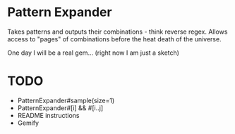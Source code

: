 Pattern Expander
================

Takes patterns and outputs their combinations - think reverse regex. Allows access to "pages" of combinations before the heat death of the universe.

One day I will be a real gem... (right now I am just a sketch)

TODO
====

* PatternExpander#sample(size=1)
* PatternExpander#[i]  && #[i..j]
* README instructions
* Gemify
